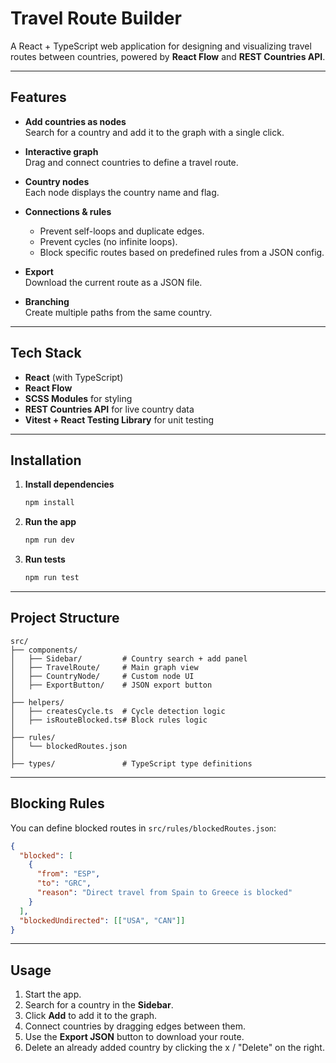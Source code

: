 # Travel Route Builder

A React + TypeScript web application for designing and visualizing travel routes between countries, powered by **React Flow** and **REST Countries API**.

---

## Features

- **Add countries as nodes**  
  Search for a country and add it to the graph with a single click.

- **Interactive graph**  
  Drag and connect countries to define a travel route.

- **Country nodes**  
  Each node displays the country name and flag.

- **Connections & rules**

  - Prevent self-loops and duplicate edges.
  - Prevent cycles (no infinite loops).
  - Block specific routes based on predefined rules from a JSON config.

- **Export**  
  Download the current route as a JSON file.

- **Branching**  
  Create multiple paths from the same country.

---

## Tech Stack

- **React** (with TypeScript)
- **React Flow**
- **SCSS Modules** for styling
- **REST Countries API** for live country data
- **Vitest + React Testing Library** for unit testing

---

## Installation

1. **Install dependencies**

   ```bash
   npm install
   ```

2. **Run the app**

   ```bash
   npm run dev
   ```

3. **Run tests**
   ```bash
   npm run test
   ```

---

## Project Structure

```
src/
├── components/
│   ├── Sidebar/         # Country search + add panel
│   ├── TravelRoute/     # Main graph view
│   ├── CountryNode/     # Custom node UI
│   ├── ExportButton/    # JSON export button
│
├── helpers/
│   ├── createsCycle.ts  # Cycle detection logic
│   ├── isRouteBlocked.ts# Block rules logic
│
├── rules/
│   └── blockedRoutes.json
│
├── types/               # TypeScript type definitions
```

---

## Blocking Rules

You can define blocked routes in `src/rules/blockedRoutes.json`:

```json
{
  "blocked": [
    {
      "from": "ESP",
      "to": "GRC",
      "reason": "Direct travel from Spain to Greece is blocked"
    }
  ],
  "blockedUndirected": [["USA", "CAN"]]
}
```

---

## Usage

1. Start the app.
2. Search for a country in the **Sidebar**.
3. Click **Add** to add it to the graph.
4. Connect countries by dragging edges between them.
5. Use the **Export JSON** button to download your route.
6. Delete an already added country by clicking the x / "Delete" on the right.

